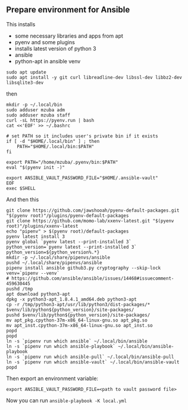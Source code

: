 ## Prepare environment for Ansible

This installs 

* some necessary libraries and apps from apt
* pyenv and some plugins
* installs latest version of python 3
* ansible
* python-apt in ansible venv

```
sudo apt update
sudo apt install -y git curl libreadline-dev libssl-dev libbz2-dev libsqlite3-dev
```

then

```
mkdir -p ~/.local/bin
sudo adduser mzuba adm
sudo adduser mzuba staff
curl -sL https://pyenv.run | bash
cat <<'EOF' >> ~/.bashrc

# set PATH so it includes user's private bin if it exists
if [ -d "$HOME/.local/bin" ] ; then
    PATH="$HOME/.local/bin:$PATH"
fi

export PATH="/home/mzuba/.pyenv/bin:$PATH"
eval "$(pyenv init -)"

export ANSIBLE_VAULT_PASSWORD_FILE="$HOME/.ansible-vault"
EOF
exec $SHELL
```

And then this

```
git clone https://github.com/jawshooah/pyenv-default-packages.git "$(pyenv root)"/plugins/pyenv-default-packages
git clone https://github.com/momo-lab/xxenv-latest.git "$(pyenv root)"/plugins/xxenv-latest
echo "pipenv" > $(pyenv root)/default-packages
pyenv latest install 3
pyenv global `pyenv latest --print-installed 3`
python_version=`pyenv latest --print-installed 3`
python_version=${python_version%.*}
mkdir -p ~/.local/share/pipenvs/ansible
pushd ~/.local/share/pipenvs/ansible
pipenv install ansible github3.py cryptography --skip-lock
venv=`pipenv --venv`
# https://github.com/ansible/ansible/issues/14468#issuecomment-459630445
pushd /tmp
apt download python3-apt
dpkg -x python3-apt_1.8.4.1_amd64.deb python3-apt
cp -r /tmp/python3-apt/usr/lib/python3/dist-packages/* $venv/lib/python${python_version}/site-packages/
pushd $venv/lib/python${python_version}/site-packages/
mv apt_pkg.cpython-37m-x86_64-linux-gnu.so apt_pkg.so
mv apt_inst.cpython-37m-x86_64-linux-gnu.so apt_inst.so
popd
popd
ln -s `pipenv run which ansible` ~/.local/bin/ansible
ln -s `pipenv run which ansible-playbook` ~/.local/bin/ansible-playbook
ln -s `pipenv run which ansible-pull` ~/.local/bin/ansible-pull
ln -s `pipenv run which ansible-vault` ~/.local/bin/ansible-vault
popd
```

Then export an environment variable:

```
export ANSIBLE_VAULT_PASSWORD_FILE=<path to vault password file>
```

Now you can run `ansible-playbook -K local.yml`
